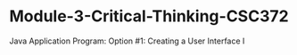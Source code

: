 # Module-3-Critical-Thinking-CSC372
Java Application Program: Option #1:  Creating a User Interface I

